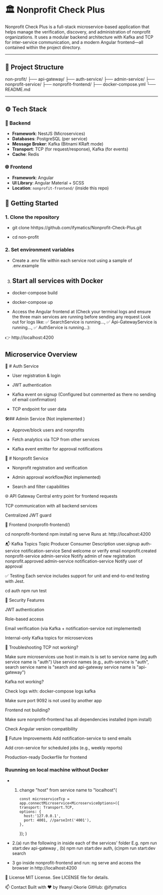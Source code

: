 # 🏛️ Nonprofit Check Plus

Nonprofit Check Plus is a full-stack microservice-based application that helps manage the verification, discovery, and administration of nonprofit organizations. It uses a modular backend architecture with Kafka and TCP for inter-service communication, and a modern Angular frontend—all contained within the project directory.

---

## 📁 Project Structure

non-profit/
├── api-gateway/
├── auth-service/
├── admin-service/
├── nonprofit-service/
├── nonprofit-frontend/
├── docker-compose.yml
└── README.md

---

## ⚙️ Tech Stack

### 🧩 Backend

- **Framework**: NestJS (Microservices)
- **Databases**: PostgreSQL (per service)
- **Message Broker**: Kafka (Bitnami KRaft mode)
- **Transport**: TCP (for request/response), Kafka (for events)
- **Cache**: Redis

### 🌐 Frontend

- **Framework**: Angular
- **UI Library**: Angular Material + SCSS
- **Location**: `nonprofit-frontend/` (inside this repo)

## 🚀 Getting Started

### 1. Clone the repository

- git clone hhttps://github.com/ifymatics/Nonprofit-Check-Plus.git

- cd non-profit

### 2. Set environment variables

- Create a .env file within each service root using a sample of .env.example

3. ## Start all services with Docker

- docker-compose build

- docker-compose up

- Access the Angular frontend at (Check your terminal logs and ensure the three main services are running before sending any request Look out for logs like: ✅ SearchService is running..., ✅ Api-GatewayService is running..., ✅ AuthService is running...):

👉 http://localhost:4200

## Microservice Overview

🔐 # Auth Service

- User registration & login

- JWT authentication

- Kafka event on signup (Configured but commented as there no sending of email confirmation)

- TCP endpoint for user data

🛠️## Admin Service (Not implemented )

- Approve/block users and nonprofits

- Fetch analytics via TCP from other services

- Kafka event emitter for approval notifications

🏢 # Nonprofit Service

- Nonprofit registration and verification

- Admin approval workflow(Not implemented)

- Search and filter capabilities

🌐 API Gateway
Central entry point for frontend requests

TCP communication with all backend services

Centralized JWT guard

🧪 Frontend (nonprofit-frontend/)

cd nonprofit-frontend
npm install
ng serve
Runs at: http://localhost:4200

📬 Kafka Topics
Topic Producer Consumer Description
user.signup auth-service notification-service Send welcome or verify email
nonprofit.created nonprofit-service admin-service Notify admin of new registration
nonprofit.approved admin-service notification-service Notify user of approval

✅ Testing
Each service includes support for unit and end-to-end testing with Jest.

cd auth
npm run test

🔐 Security Features

JWT authentication

Role-based access

Email verification (via Kafka + notification-service not implemented)

Internal-only Kafka topics for microservices

🐞 Troubleshooting
TCP not working?

Make sure microservices use host in main.ts is set to service name (eg auth service name is "auth")
Use service names (e.g., auth-service is "auth", search service name is "search and api-gateway service name is "api-gateway")

Kafka not working?

Check logs with: docker-compose logs kafka

Make sure port 9092 is not used by another app

Frontend not building?

Make sure nonprofit-frontend has all dependencies installed (npm install)

Check Angular version compatibility

📌 Future Improvements
Add notification-service to send emails

Add cron-service for scheduled jobs (e.g., weekly reports)

Production-ready Dockerfile for frontend

### Ruunning on local machine without Docker

- 1.  change "host" from service name to "localhost"(

          const microserviceTcp = app.connectMicroservice<MicroserviceOptions>({
          transport: Transport.TCP,
          options: {
            host:'127.0.0.1',
            port: 4001, //parseInt('4001'),
          },

      });
      )

- 2.(a) run the following in inside each of the services' folder E.g. npm run start:dev api-gateway , (b) npm run start:dev auth, (c)npm run start:dev search

- 3 go inside nonprofit-frontend and run: ng serve and access the browser in http://localhost:4200

📝 License
MIT License. See LICENSE file for details.

📫 Contact
Built with ❤️ by Ifeanyi Okorie
GitHub: @ifymatics

```

```
